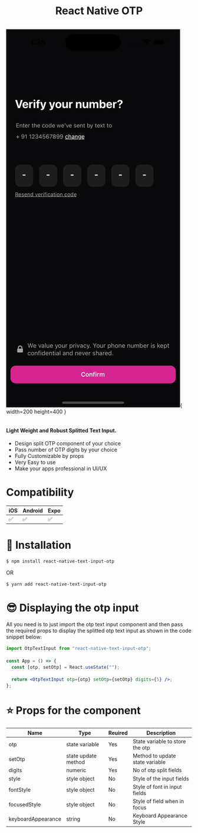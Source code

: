 <h1 align="center">
  React Native OTP
</h1>

<div style="display:flex;justify-content:space-evenly;align-items:center">

![React Native OTP](assets/Simulator%20Screenshot%20-%20iPhone%2015%20Pro%20-%202024-04-27%20at%2013.38.28.png){ width=200 height=400 }

</div>

<h4>Light Weight and <b>Robust</b> Splitted Text Input.</h4>

- Design split OTP component of your choice
- Pass number of OTP digits by your choice
- Fully Customizable by props
- Very Easy to use
- Make your apps professional in UI/UX

# Compatibility

| iOS | Android | Expo |
| --- | ------- | ---- |
| ✅  | ✅      | ✅   |

# 🔌 Installation

```sh
$ npm install react-native-text-input-otp

```

OR

```sh
$ yarn add react-native-text-input-otp
```

# 😎 Displaying the otp input

All you need is to just import the otp text input component and then pass the
required props to display the splitted otp text input as shown in the code snippet below:

```jsx
import OtpTextInput from "react-native-text-input-otp";

const App = () => {
  const [otp, setOtp] = React.useState("");

  return <OtpTextInput otp={otp} setOtp={setOtp} digits={5} />;
};
```

# ⭐ Props for the component

| Name               | Type                | Reuired | Description                     |
| ------------------ | ------------------- | ------- | ------------------------------- |
| otp                | state variable      | Yes     | State variable to store the otp |
| setOtp             | state update method | Yes     | Method to update state variable |
| digits             | numeric             | Yes     | No of otp split fields          |
| style              | style object        | No      | Style of the input fields       |
| fontStyle          | style object        | No      | Style of font in input fields   |
| focusedStyle       | style object        | No      | Style of field when in focus    |
| keyboardAppearance | string              | No      | Keyboard Appearance Style       |
